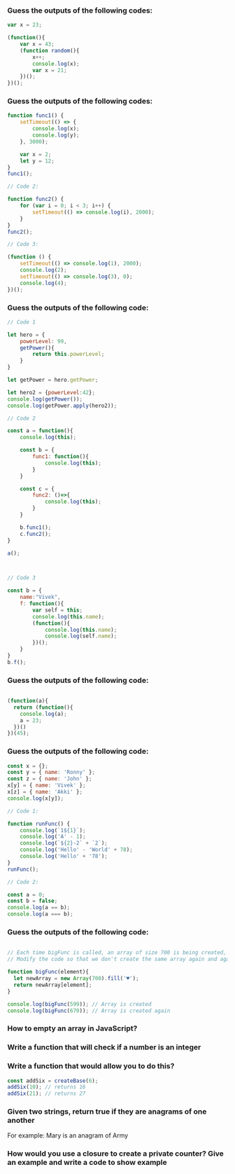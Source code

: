 ### Guess the outputs of the following codes:

```js
var x = 23;

(function(){
	var x = 43;
	(function random(){
		x++;
		console.log(x);
		var x = 21;
	})();
})(); 
```

### Guess the outputs of the following codes:

```js
function func1() {
	setTimeout(() => {
		console.log(x);
		console.log(y);
	}, 3000);

	var x = 2;
	let y = 12;
}
func1();

// Code 2:

function func2() {
	for (var i = 0; i < 3; i++) {
		setTimeout(() => console.log(i), 2000);
	}
}
func2();

// Code 3:

(function () {
	setTimeout(() => console.log(1), 2000);
	console.log(2);
	setTimeout(() => console.log(3), 0);
	console.log(4);
})();
```

### Guess the outputs of the following code:

```js
// Code 1

let hero = {
	powerLevel: 99,
	getPower(){
		return this.powerLevel;
	}
}

let getPower = hero.getPower;

let hero2 = {powerLevel:42};
console.log(getPower());
console.log(getPower.apply(hero2));

// Code 2

const a = function(){
	console.log(this);

	const b = {
		func1: function(){
			console.log(this);
		}
	}

	const c = {
		func2: ()=>{
			console.log(this);
		}
	}

	b.func1();
	c.func2();
}

a();



// Code 3

const b = {
	name:"Vivek",
	f: function(){
		var self = this;
		console.log(this.name);
		(function(){
			console.log(this.name);
			console.log(self.name);
		})();
	}
}
b.f();

```
### Guess the outputs of the following code:

```js

(function(a){
  return (function(){
    console.log(a);
    a = 23;
  })()
})(45);

```

### Guess the outputs of the following code:

```js
const x = {};
const y = { name: 'Ronny' };
const z = { name: 'John' };
x[y] = { name: 'Vivek' };
x[z] = { name: 'Akki' };
console.log(x[y]);

// Code 1:

function runFunc() {
	console.log(`1${1}`);
	console.log('A' - 1);
	console.log(`${2}-2` + `2`);
	console.log('Hello' - 'World' + 78);
	console.log('Hello' + '78');
}
runFunc();

// Code 2:

const a = 0;
const b = false;
console.log(a == b);
console.log(a === b);
```

### Guess the outputs of the following code:

```js

// Each time bigFunc is called, an array of size 700 is being created,
// Modify the code so that we don't create the same array again and again

function bigFunc(element){
  let newArray = new Array(700).fill('♥');
  return newArray[element];
}

console.log(bigFunc(599)); // Array is created
console.log(bigFunc(670)); // Array is created again
```

### How to empty an array in JavaScript?

### Write a function that will check if a number is an integer

### Write a function that would allow you to do this?

```js
const addSix = createBase(6);
addSix(10); // returns 16
addSix(21); // returns 27
```

### Given two strings, return true if they are anagrams of one another

For example: Mary is an anagram of Army

### How would you use a closure to create a private counter? Give an example and write a code to show example